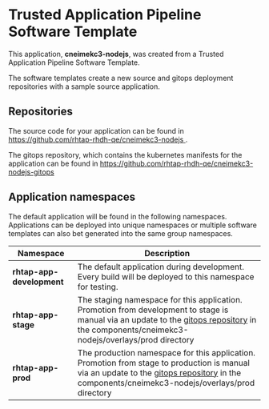 # Trusted Application Pipeline Software Template

This application, **cneimekc3-nodejs**, was created from a Trusted Application Pipeline Software Template.

The software templates create a new source and gitops deployment repositories with a sample source application. 

## Repositories

The source code for your application can be found in [https://github.com/rhtap-rhdh-qe/cneimekc3-nodejs ](https://github.com/rhtap-rhdh-qe/cneimekc3-nodejs ).
 
The gitops repository, which contains the kubernetes manifests for the application can be found in 
[https://github.com/rhtap-rhdh-qe/cneimekc3-nodejs-gitops ](https://github.com/rhtap-rhdh-qe/cneimekc3-nodejs-gitops ) 

## Application namespaces 

The default application will be found in the following namespaces. Applications can be deployed into unique namespaces or multiple software templates can also bet generated into the same group namespaces.  

|  Namespace   |  Description   |  
| -------- | -------- |   
| **rhtap-app-development** | The default application during development. Every build will be deployed to this namespace for testing. | 
| **rhtap-app-stage** | The staging namespace for this application. Promotion from development to stage is manual via an update to the [gitops repository](https://github.com/rhtap-rhdh-qe/cneimekc3-nodejs-gitops ) in the components/cneimekc3-nodejs/overlays/prod directory |  
| **rhtap-app-prod** | The production namespace for this application. Promotion from stage to production is manual via an update to the [gitops repository](https://github.com/rhtap-rhdh-qe/cneimekc3-nodejs-gitops ) in the components/cneimekc3-nodejs/overlays/prod directory | 